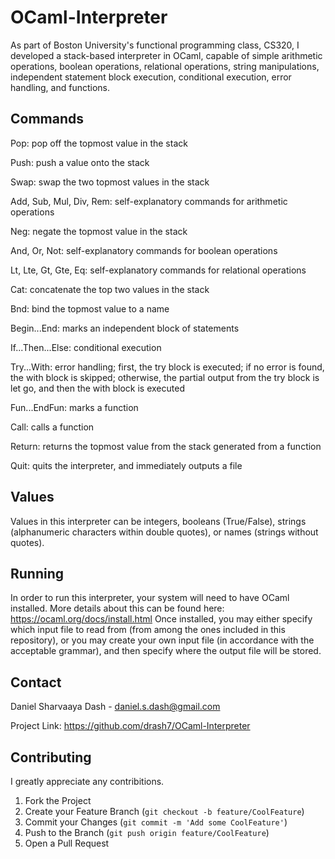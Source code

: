 # OCaml-Interpreter

As part of Boston University's functional programming class, CS320, I developed a stack-based interpreter in OCaml, capable of simple arithmetic operations, boolean operations, relational operations, string manipulations, independent statement block execution, conditional execution, error handling, and functions.

## Commands

Pop: pop off the topmost value in the stack

Push: push a value onto the stack

Swap: swap the two topmost values in the stack

Add, Sub, Mul, Div, Rem: self-explanatory commands for arithmetic operations

Neg: negate the topmost value in the stack

And, Or, Not: self-explanatory commands for boolean operations

Lt, Lte, Gt, Gte, Eq: self-explanatory commands for relational operations

Cat: concatenate the top two values in the stack

Bnd: bind the topmost value to a name

Begin...End: marks an independent block of statements

If...Then...Else: conditional execution

Try...With: error handling; first, the try block is executed; if no error is found, the with block is skipped; otherwise, the partial output from the try block is let go, and 
then the with block is executed

Fun...EndFun: marks a function

Call: calls a function

Return: returns the topmost value from the stack generated from a function

Quit: quits the interpreter, and immediately outputs a file

## Values

Values in this interpreter can be integers, booleans (True/False), strings (alphanumeric characters within double quotes), or names (strings without quotes).

## Running

In order to run this interpreter, your system will need to have OCaml installed. More details about this can be found here: https://ocaml.org/docs/install.html
Once installed, you may either specify which input file to read from (from among the ones included in this repository), or you may create your own input file (in accordance with the acceptable grammar), and then specify where the output file will be stored.

## Contact
 
Daniel Sharvaaya Dash - daniel.s.dash@gmail.com
 
Project Link: https://github.com/drash7/OCaml-Interpreter
 
## Contributing
 
I greatly appreciate any contribitions.
1. Fork the Project
2. Create your Feature Branch (`git checkout -b feature/CoolFeature`)
3. Commit your Changes (`git commit -m 'Add some CoolFeature'`)
4. Push to the Branch (`git push origin feature/CoolFeature`)
5. Open a Pull Request
